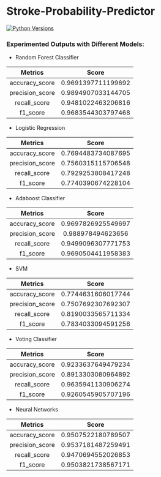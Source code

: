 # Stroke-Probability-Predictor

[![Python Versions](https://img.shields.io/pypi/pyversions/yt2mp3.svg)](https://pypi.python.org/pypi/yt2mp3/)



### Experimented Outputs with Different Models:

* Random Forest Classifier

| Metrics  |  Score |
| :------------: | :------------: |
| accuracy_score  |  0.9691397711199692|  
|  precision_score | 0.9894907033144705  |
|  recall_score |  0.9481022463206816 |
|  f1_score |  0.9683544303797468 |

* Logistic Regression

| Metrics  |  Score |
| :------------: | :------------: |
| accuracy_score  |  0.7694483734087695| 
|  precision_score | 0.7560315115706548  |
|  recall_score |  0.7929253808417248 |
|  f1_score |  0.7740390674228104 |

* Adaboost Classifier

| Metrics  |  Score |
| :------------: | :------------: |
| accuracy_score  |  0.9697826925549697| 
|  precision_score | 0.988978494623656  |
|  recall_score |  0.9499096307771753 |
|  f1_score |  0.9690504411958383 |

* SVM

| Metrics  |  Score | 
| :------------: | :------------: |
| accuracy_score  |  0.7744631606017744|
|  precision_score | 0.7507692307692307  |
|  recall_score |  0.8190033565711334 |
|  f1_score |  0.7834033094591256 |

* Voting Classifier

| Metrics  |  Score | 
| :------------: | :------------: |
| accuracy_score  |  0.9233637649479234|
|  precision_score | 0.8913303080964892  |
|  recall_score |  0.9635941130906274 |
|  f1_score |  0.9260545905707196 |

* Neural Networks

| Metrics  |  Score | 
| :------------: | :------------: |
| accuracy_score  |  0.9507522180789507|
|  precision_score | 0.9537181487259491  |
|  recall_score |  0.9470694552026853 |
|  f1_score |  0.9503821738567171 |

